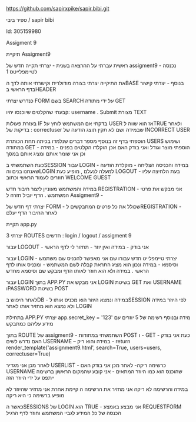 https://github.com/sapirxpike/sapir.bibi.git 

ספיר ביבי / sapir bibi 

Id: 305159980 

Assigment 9 

תיקיית Assigment9 

ראשית עברתי על ההרצאה בשנית - יצרתי תקייה חדש של assigment9 - נכנסה לטיימפלייטס 1

את התיקייה יצרתי בצורה מודולרית וקישרתי אותה לדך הBASE בנוסף - יצרתי קישור בדף הראשי בHEADER 

כנדרש יצרתי FORM בשם SEARCH על ידי מתודה GET  

קבעתי שהקלטים שיוכנסו יהיו: username . Submit  מצורת TEXT 

בעזרת פעולות IF בדקתי אם המשתמש לוחץ על USER אז הוא שווה לTRUE ולאחר בדיקות של : correctuser שבמידה ושם לא תקין תוצג הודעה של INCORRECT USER  

הוספתי בדף זה בנוסף מספר דברים שנלמדו בכיתה תחת הכותרת USERS ושימוש במתודה GET - הוספתי מוצר וגודל ואני בודק האם אכן הוקלדו הקלטים בפנים - במידה וכן אני שומר אותם ומציג אותם במסך 

כעת השתמשתי בSESSION עבור LOGIN - במידה והכניסה הצליחה - מוקלדת הודעה שאנחנו בנים והLOGIN למעלה לנעלם , מופיע כעת LOGOUT - בעת הלחיצה עליו חוזרים לעמוד הראשי וכתוב WELCOME GUEST 

במידה והמשתמש מעוניין ליצור חיבור חדש REGISTRATION - אני מבקש את פרטי המשתמש . הדף יוביל חזרה ל Assigment9 - 

יצרתי דף חדש של FORM - שכולל את כל פרטים המתבקשים לREGISTRATION -  לאחר החיבור הדף יעלם  

תקיית app.py 

יצרתי 3 ROUTES חדשים : login / logout / assigment 9  

עבור LOGOUT - אני בודק - במידה ואין יוזר - תחזור לי לדף הראשי 

עבור LOGIN - יצרתי טיימפלייט חדש עבורו שם אני מאפשר להכניס שם משתמש וסיסמא - במידה ונכון הוא מציג התראת קבלה לשם המשתמש - ומכניס אותו לדף הראשי . במידה ולא הוא חוזר לאותו הדף ומבקש שם וסיסמא מחדש 

עבור LOGIN בתוך APP.PY אני מבקש את LOGIN בשיטת GET ואת USERNAME וPASSWORD בשיטת POST  

לאחר חיפוש בDB - במידה ונמצא היוזר  הוא מכניס אותו לSESSION לפי היוזר במידה ולא נמצא הוא מחזיר אותו לאתר LOGIN 

בתחילת APP.PY יצרתי app.secret_key = '123'  מידה ובנוסף רשימה של 5 יוזרים עם מידע עליהם כמתבקש 

בתוך ROUTE של assigment9 - השתמשתי במתודות POST ו - GET - כעת אני בודק האם נדרש לשים USERNAME – במידה והוא ריק - return render_template('assignment9.html', search=True, users=users, correctuser=True) 

לאחר מכן אני מגדיר USERLIST - כרשימה ריקה- לאחר מכן אני בודק האם USERNAME  שהוכנס הוא כמו היוזר המתאים  - אני קובע שהמקום הראשון ברשימה ייתפס על ידי היוזר הזה  

במידה והרשימה לא ריקה אני מחזיר את הרשימה ה קיימת אחרת אני מחזיר שהיוזר לא מופיע ברשימה כי היא ריקה  

כאשר הSESSIONS של LOGIN הוא TRUE  - אני מבצע באמצע REQUESTFORM הכנסה של כל המידע לגביי המשתמש וחוזר לדף הרגיל 


